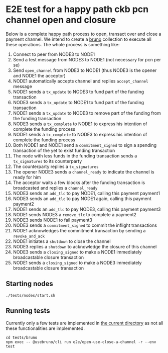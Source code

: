 # E2E test for a happy path ckb pcn channel open and closure

Below is a complete happy path process to open, transact over and close a payment channel.
We intend to create a [bruno](https://www.usebruno.com/) collection to execute all these operations.
The whole process is something like:

1. Connect to peer from NODE3 to NODE1
2. Send a test message from NODE3 to NODE1 (not necessary for pcn per se)
3. Send `open_channel` from NODE3 to NODE1 (thus NODE3 is the opener and NODE1 the acceptor)
4. NODE1 automatically accepts channel and replies `accept_channel` message
5. NODE1 sends a `tx_update` to NODE3 to fund part of the funding transaction
6. NODE3 sends a `tx_update` to NODE1 to fund part of the funding transaction
7. NODE1 sends a `tx_update` to NODE3 to remove part of the funding from the funding transaction
8. NODE3 sends a `tx_complete` to NODE1 to express his intention of complete the funding process
9. NODE1 sends a `tx_complete` to NODE3 to express his intention of complete the funding process
10. Both NODE1 and NODE1 send a `commitment_signed` to sign a spending transaction of the yet to exist funding transaction
11. The node with less funds in the funding transaction sends a `tx_signatures` to its counterparty
12. The counterparty replies a `tx_signatures`
13. The opener NODE3 sends a `channel_ready` to indicate the channel is ready for him
14. The acceptor waits a few blocks after the funding transaction is broadcasted and replies a `channel_ready`
15. NODE3 sends an `add_tlc` to pay NODE1, calling this payment payment1
16. NODE3 sends an `add_tlc` to pay NODE1 again, calling this payment payment2
17. NODE1 sends an `add_tlc` to pay NODE3, calling this payment payment3
18. NODE1 sends NODE3 a `remove_tlc` to complete a payment2
19. NODE3 sends NODE1 to fail payment3
20. NODE3 sends a `commitment_signed` to commit the inflight transactions
21. NODE1 acknowledges the commitment transaction by sending a `revoke_and_ack`
22. NODE1 initiates a `shutdown` to close the channel
23. NODE3 replies a `shutdown` to acknowledge the closure of this channel
24. NODE3 sends a `closing_signed` to make a NODE1 immediately broadcastable closure transaction
24. NODE1 sends a `closing_signed` to make a NODE3 immediately broadcastable closure transaction

## Starting nodes

```
./tests/nodes/start.sh
```

## Running tests

Currently only a few tests are implemented in [the current directory](./) as not all these functionalities are implemented.

```
cd tests/bruno
npm exec -- @usebruno/cli run e2e/open-use-close-a-channel -r --env test
```

